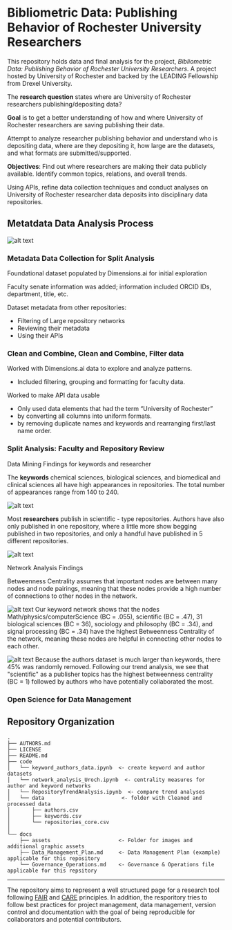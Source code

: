 # Bibliometric Data: Publishing Behavior of Rochester University Researchers

This repository holds data and final analysis for the project, *Bibliometric Data: Publishing Behavior of Rochester University Researchers*. A project hosted by University of Rochester and backed by the LEADING Fellowship from Drexel University.

The **research question** states where are University of Rochester researchers publishing/depositing data?

**Goal** is to get a better understanding of how and where University of Rochester researchers are saving publishing their data.

Attempt to analyze researcher publishing behavior and understand who is depositing data, where are they depositing it, how large are the datasets, and what formats are submitted/supported.

**Objectives**: Find out where researchers are making their data publicly available. Identify common topics, relations, and overall trends.

Using APIs, refine data collection techniques and conduct analyses on University of Rochester researcher data deposits into disciplinary data repositories. 

## Metatdata Data Analysis Process
![alt text](docs/assets/metadata_process.png "Metatdata Data Analysis Process")


### Metadata Data Collection for Split Analysis

Foundational dataset populated by Dimensions.ai for initial exploration

Faculty senate information was added; information included ORCID IDs, department, title, etc.

Dataset metadata from other repositories:
- Filtering of Large repository networks
- Reviewing their metadata
- Using their APIs

### Clean and Combine, Clean and Combine, Filter data

Worked with Dimensions.ai data to explore and analyze patterns.
- Included filtering, grouping and formatting for faculty data.

Worked to make API data usable
- Only used data elements that had the term “University of Rochester”
- by converting all columns into uniform formats. 
- by removing duplicate names and keywords and rearranging first/last name order.

### Split Analysis: Faculty and Repository Review

Data Mining Findings for keywords and researcher 

The **keywords** chemical sciences, biological sciences, and biomedical and clinical sciences all have high appearances in repositories. The total number of appearances range from 140 to 240. 

![alt text](docs/assets/keywordTopicsPerRepository.png "Keywords Trends")

Most **researchers** publish in scientific - type repositories. Authors have also only published in one repository, where a little more show begging published in two repositories, and only a handful have published in 5 different repositories. 

![alt text](docs/assets/publishersUsingKeywords.png "Authors Trend")

Network Analysis Findings

Betweenness Centrality assumes that important nodes are between many nodes and node pairings, meaning that these nodes provide a high number of connections to other nodes in the network.  

![alt text](docs/assets/keyword_betweennessCentrality.png "Keywords Network, BC")
Our keyword network shows that the nodes Math/physics/computerScience (BC = .055), scientific (BC = .47), 31 biological sciences (BC = 36), sociology and philosophy (BC = .34), and signal processing (BC = .34) have the highest Betweenness Centrality of the network, meaning these nodes are helpful in connecting other nodes to each other.

![alt text](docs/assets/authors_betweennessCentrality.png "Authors Network, BC")
Because the authors dataset is much larger than keywords, there 45% was randomly removed. Following our trend analysis, we see that "scientific" as a publisher topics has the highest betweenness centrality (BC = 1) followed by authors who have potentially collaborated the most.

### Open Science for Data Management

## Repository Organization

```
.
├── AUTHORS.md
├── LICENSE
├── README.md
├── code
│   └── keyword_authors_data.ipynb  <- create keyword and author datasets
│   └── network_analysis_Uroch.ipynb  <- centrality measures for author and keyword networks
│   └── RepositoryTrendAnalysis.ipynb  <- compare trend analyses
│   └── data                         <- folder with Cleaned and processed data
│       ├── authors.csv
│       ├── keywords.csv
│       └── repositories_core.csv
│              
└── docs                           
    ├── assets                      <- Folder for images and additional graphic assets
    ├── Data_Management_Plan.md     <- Data Management Plan (example) applicable for this repository
    └── Governance_Operations.md    <- Governance & Operations file applicable for this repsitory
```
---

The repository aims to represent a well structured page for a research tool following [FAIR](https://www.go-fair.org/fair-principles/) and [CARE](https://static1.squarespace.com/static/5d3799de845604000199cd24/t/5da9f4479ecab221ce848fb2/1571419335217/CARE+Principles_One+Pagers+FINAL_Oct_17_2019.pdf) principles. In addition, the resporitory tries to follow best practices for project management, data management, version control and documentation with the goal of being reproducible for collaborators and potential contributors.
